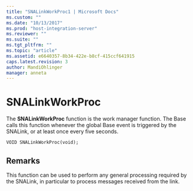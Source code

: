 ```yaml
---
title: "SNALinkWorkProc1 | Microsoft Docs"
ms.custom: ""
ms.date: "10/13/2017"
ms.prod: "host-integration-server"
ms.reviewer: ""
ms.suite: ""
ms.tgt_pltfrm: ""
ms.topic: "article"
ms.assetid: e6640357-8b34-422e-b8cf-415ccf641915
caps.latest.revision: 3
author: MandiOhlinger
manager: anneta
---
```

# SNALinkWorkProc
The **SNALinkWorkProc** function is the work manager function. The Base calls this function whenever the global Base event is triggered by the SNALink, or at least once every five seconds.  
  
```  
VOID SNALinkWorkProc(void);  
```  
  
## Remarks  
 This function can be used to perform any general processing required by the SNALink, in particular to process messages received from the link.